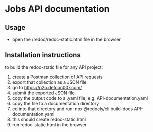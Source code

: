 # Jobs API documentation

## Usage

- open the /redoc/redoc-static.html file in the browser

## Installation instructions

to build the redoc-static file for any API project:

1. create a Postman collection of API requests
2. export that collection as a JSON file
3. go to https://p2o.defcon007.com/
4. submit the exported JSON file
5. copy the output code to a .yaml file, e.g. API-documentation.yaml
6. copy the file to a documentation directory
7. cd into that directory and run:
   npx @redocly/cli build-docs API-documentation.yaml
8. this should create redoc-static.html
9. run redoc-static.html in the browser
